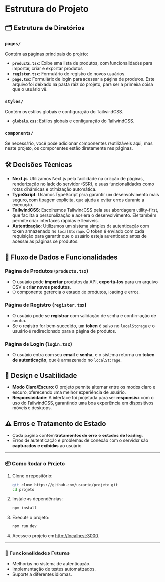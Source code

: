 # Estrutura do Projeto

## 🗂️ Estrutura de Diretórios

### `pages/`
Contém as páginas principais do projeto:

- **`products.tsx`**: Exibe uma lista de produtos, com funcionalidades para importar, criar e exportar produtos.
- **`register.tsx`**: Formulário de registro de novos usuários.
- **`page.tsx`**: Formulário de login para acessar a página de produtos. Este arquivo foi deixado na pasta raiz do projeto, para ser a primeira coisa que o usuário vê.

### `styles/`
Contém os estilos globais e configuração do TailwindCSS.

- **`globals.css`**: Estilos globais e configuração do TailwindCSS.

### `components/`
Se necessário, você pode adicionar componentes reutilizáveis aqui, mas neste projeto, os componentes estão diretamente nas páginas.

## 🛠️ Decisões Técnicas

- **Next.js**: Utilizamos Next.js pela facilidade na criação de páginas, renderização no lado do servidor (SSR), e suas funcionalidades como rotas dinâmicas e otimização automática.
- **TypeScript**: Usamos TypeScript para garantir um desenvolvimento mais seguro, com tipagem explícita, que ajuda a evitar erros durante a execução.
- **TailwindCSS**: Escolhemos TailwindCSS pela sua abordagem utility-first, que facilita a personalização e acelera o desenvolvimento. Ele também permite criar interfaces rápidas e flexíveis.
- **Autenticação**: Utilizamos um sistema simples de autenticação com token armazenado no `localStorage`. O token é enviado com cada requisição para garantir que o usuário esteja autenticado antes de acessar as páginas de produtos.

## 🔄 Fluxo de Dados e Funcionalidades

### Página de Produtos (`products.tsx`)
- O usuário pode **importar** produtos da API, **exportá-los** para um arquivo CSV e **criar novos produtos**.
- O componente gerencia o estado de produtos, loading e erros.

### Página de Registro (`register.tsx`)
- O usuário pode se **registrar** com validação de senha e confirmação de senha.
- Se o registro for bem-sucedido, um **token** é salvo no `localStorage` e o usuário é redirecionado para a página de produtos.

### Página de Login (`login.tsx`)
- O usuário entra com seu **email** e **senha**, e o sistema retorna um **token de autenticação**, que é armazenado no `localStorage`.

## 🎨 Design e Usabilidade

- **Modo Claro/Escuro**: O projeto permite alternar entre os modos claro e escuro, oferecendo uma melhor experiência de usuário.
- **Responsividade**: A interface foi projetada para ser **responsiva** com o uso do TailwindCSS, garantindo uma boa experiência em dispositivos móveis e desktops.

## ⚠️ Erros e Tratamento de Estado

- Cada página contém **tratamentos de erro** e **estados de loading**.
- Erros de autenticação e problemas de conexão com o servidor são **capturados e exibidos** ao usuário.

---

### 📦 Como Rodar o Projeto

1. Clone o repositório:
    ```bash
    git clone https://github.com/usuario/projeto.git
    cd projeto
    ```

2. Instale as dependências:
    ```bash
    npm install
    ```

3. Execute o projeto:
    ```bash
    npm run dev
    ```

4. Acesse o projeto em [http://localhost:3000](http://localhost:3000).

---

### 🚧 Funcionalidades Futuras

- Melhorias no sistema de autenticação.
- Implementação de testes automatizados.
- Suporte a diferentes idiomas.